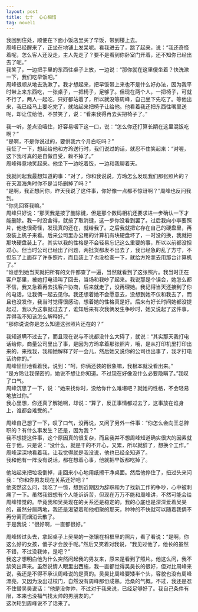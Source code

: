 ```yaml
---
layout: post
title: 七十  心心相惜
tag: novel1
---
```


我回到住处，顺便在下面小饭店里买了早饭，带到楼上去。<br />
周峰已经醒来了，正坐在地铺上发呆呢。看我进去了，跳了起来，说：“我还奇怪着呢，怎么客人还没走，主人先走了？要不是看到你卧室门开着，还不知你已经出去了呢。”<br />
我笑了，一边把手里的东西往桌子上放，一边说：“那你就在这里傻坐着？快洗漱一下，我们吃早饭吧。”<br />
周峰很顺从地去洗漱了。我才想起来，把早饭带上来也不是什么好办法，因为我平时带上来东西吃，一张桌子，一把椅子，足够了。但现在两个人，一把椅子，可就不行了，两人一起吃，只好都站着了，所以就没等周峰，自己坐下先吃了。等他出来，我已经马上要吃完了，就站起来把椅子让给他。他看着我还把东西往嘴里送呢，却让位给他，不禁笑了，说：“看来我得再去买把椅子了。”

我一听，差点没噎住，好容易咽下这一口，说：“怎么你还打算长期在这里混饭吃啊？”<br />
“是啊，不是你说过的，要供我六个月白吃吗？”<br />
我怔了一下，想起给他和方玲送行时，我们说过的话，就忍不住笑起来：“对喔，这下我可真的是自做自受，赖不掉了。”<br />
周峰得意地笑起来。他坐下一边吃着饭，一边和我聊着天。

我就问起我最想知道的事：“对了，你和我说说，方玲怎么发现我们那张照片的？在天涯海角时你不是当场删掉了吗？”<br />
“是啊，我正想问你，昨天我说了这件事，你好像一点都不惊讶啊？”周峰也反问我到。<br />
“你先回答我嘛。”<br />
周峰只好说：“那天我是按了删除键，但是那个数码相机还要求进一步确认一下才能删除。我一时没舍得，就按了取消键，这一步你没看到罢了。过后我向小李要照片，他也很奇怪，发现真的还在，就给我了。之后我就把它存在自己的硬盘里，再没装上机子来看。后来公司里办公用的计算机有块硬盘坏了，一时没的换，我就把那块硬盘装上了。其实以我的性格是不会轻易忘记这么重要的事，所以以前都没担过心。但当时公司已经出了问题，两批货都发不出去了，我已经急的乱了方寸，不但忘了上面存了许多照片，而且装上了也没检查一下，就给方玲拿去用那台计算机了。”<br />
“谁想到她当天就把所有的文件都查了一遍，当然就看到了这张照片。我当时正在客户那里，被她打电话叫了回去，当场和我吵了起来。我说那是个误会，她怎么都不信，我又急着再去找客户协商，后来就走了，没再理她。我记得当天还接到了你的电话，让我俩一起去见你。我还想着她不会愿意去，没想到她不仅和我去了，而且也没发作，我当时觉得很感动，想着她的性格真是好。后来有好长时间她都没提起过，我以为这事就过去了，谁知后来有次我俩发生争吵时，她又说起了这件事，弄得我不知该怎么解释好。”<br />
“那你说说你是怎么知道这张照片还在的？”

我知道瞒不过去了，而且现在说与不说都没什么大碍了，就说：“其实那天我打电话给你，商量公司里出了事，是因为方玲拿着那张照片，哦，是从打印机里打印出来的，来找我，我和她解释了好一会儿，然后她又说你的公司也出事了，我才打电话约你的。”<br />
周峰怔怔地看着我，说到：“呵，你俩还装的很象嘛，我根本就没看出来。”<br />
“是方玲让我保密的，她说不想让你知道。不过现在好像没什么必要隐瞒了。”我叹了口气。<br />
周峰沉思了一下，说：“她来找你时，没给你什么难堪吧？就她的性格，不会轻易地放过你。”<br />
我心里想，你还真了解她啊，却说：“算了，反正事情都过去了，这事放在谁身上，谁都会难受的。”

周峰自己想了一下，叹了口气，没再说，又问了另外一件事：“你怎么会向王总辞职的？有什么事发生？还是，因为我？”<br />
我不想提这件事，这个原因真的很复杂，而且我并不想周峰知道确实很大的因素就在于他，只是说：“没什么，就是干的不开心，又累，所以就辞了，想换个工作。”<br />
周峰深深地看着我，让我觉得就是我没说，他也已经全知道了。<br />
我和他有一阵没有说话，都在想着心事，他就把早饭都吃掉了。

他站起来把垃圾倒掉，走回来小心地用纸擦干净桌面。然后他停住了，扭过头来问我：“你和你男友现在关系还好吧？”<br />
他突然这么问，我吃了一惊，想到近期因为辞职和为了找新工作的争吵，心中被刺痛了一下。虽然我很想有个人能诉诉苦，但现在万万不能和周峰讲，不然可能会给周峰错觉的。毕竟我和吴昊现在的关系还是稳定的，我的心底也是深深爱着吴昊的，虽然分居两地，我还是渴望着和他相聚的那天，种种的不快就可以随着我俩不再分离而烟消云散了。<br />
于是我说：“很好啊，一直都很好。”

周峰转过头去，拿起桌子上吴昊的一张镶在相框里的照片，看了看说：“是啊，你这么好的女孩，傻子才会放手呢。”然后又笑着对我说，“我见过他了，他长的虽然不错，不过没我帅，是吧？”<br />
我这才想明白他为什么突然问起我的男友来，原来是看到了照片。他这么问，我不禁笑出声来。虽然说情人眼里出西施，我一直都觉得吴昊长的很好，但对比周峰来说，我还是不得不承认周峰说的是真的。吴昊比周峰要矮半个头，容貌也没有周峰漂亮，又因为没出过校门，自然没有周峰那份成熟，沧桑的气概。不过，我还是忍不住替吴昊说话：“他是没你帅，不过对于我来说，已经足够好了。我自己条件有限，本来也没福气找太帅的男朋友的。”<br />
这次轮到周峰说不了话来了。
